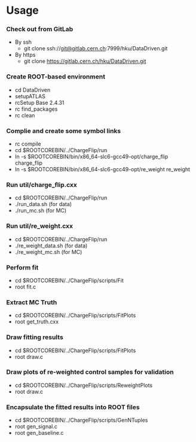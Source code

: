 # Usage

### Check out from GitLab

+ By ssh 
	+ git clone ssh://git@gitlab.cern.ch:7999/hku/DataDriven.git
+ By https
	+ git clone https://gitlab.cern.ch/hku/DataDriven.git

### Create ROOT-based environment

+ cd DataDriven
+ setupATLAS
+ rcSetup Base 2.4.31
+ rc find_packages
+ rc clean

### Complie and create some symbol links

+ rc compile
+ cd $ROOTCOREBIN/../ChargeFlip/run
+ ln -s $ROOTCOREBIN/bin/x86_64-slc6-gcc49-opt/charge_flip charge_flip
+ ln -s $ROOTCOREBIN/bin/x86_64-slc6-gcc49-opt/re_weight re_weight

### Run util/charge_flip.cxx

+ cd $ROOTCOREBIN/../ChargeFlip/run
+ ./run_data.sh (for data)
+ ./run_mc.sh   (for MC)

### Run util/re_weight.cxx

+ cd $ROOTCOREBIN/../ChargeFlip/run
+ ./re_weight_data.sh (for data)
+ ./re_weight_mc.sh   (for MC)

### Perform fit

+ cd $ROOTCOREBIN/../ChargeFlip/scripts/Fit
+ root fit.c

### Extract MC Truth

+ cd $ROOTCOREBIN/../ChargeFlip/scripts/FitPlots
+ root get_truth.cxx

### Draw fitting results 

+ cd $ROOTCOREBIN/../ChargeFlip/scripts/FitPlots
+ root draw.c

### Draw plots of re-weighted control samples for validation

+ cd $ROOTCOREBIN/../ChargeFlip/scripts/ReweightPlots
+ root draw.c

### Encapsulate the fitted results into ROOT files

+ cd $ROOTCOREBIN/../ChargeFlip/scripts/GenNTuples
+ root gen_signal.c
+ root gen_baseline.c
